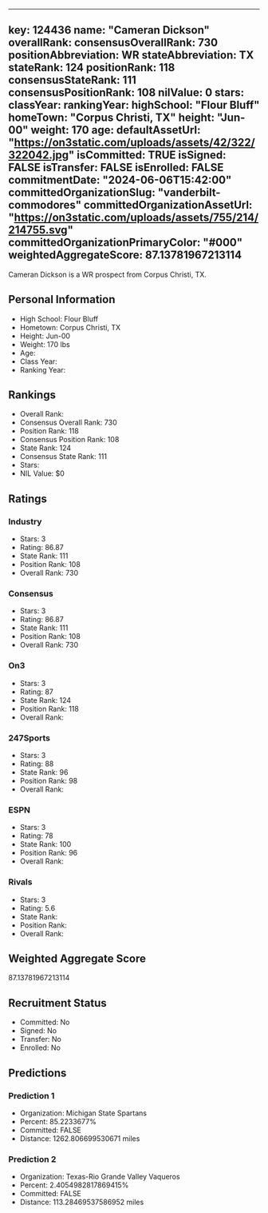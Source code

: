 ---
  key: 124436
  name: "Cameran Dickson"
  overallRank: 
  consensusOverallRank: 730
  positionAbbreviation: WR
  stateAbbreviation: TX
  stateRank: 124
  positionRank: 118
  consensusStateRank: 111
  consensusPositionRank: 108
  nilValue: 0
  stars: 
  classYear: 
  rankingYear: 
  highSchool: "Flour Bluff"
  homeTown: "Corpus Christi, TX"
  height: "Jun-00"
  weight: 170
  age: 
  defaultAssetUrl: "https://on3static.com/uploads/assets/42/322/322042.jpg"
  isCommitted: TRUE
  isSigned: FALSE
  isTransfer: FALSE
  isEnrolled: FALSE
  commitmentDate: "2024-06-06T15:42:00"
  committedOrganizationSlug: "vanderbilt-commodores"
  committedOrganizationAssetUrl: "https://on3static.com/uploads/assets/755/214/214755.svg"
  committedOrganizationPrimaryColor: "#000"
  weightedAggregateScore: 87.13781967213114
  ---
  
  Cameran Dickson is a WR prospect from Corpus Christi, TX.
  
  ## Personal Information
  - High School: Flour Bluff
  - Hometown: Corpus Christi, TX
  - Height: Jun-00
  - Weight: 170 lbs
  - Age: 
  - Class Year: 
  - Ranking Year: 
  
  ## Rankings
  - Overall Rank: 
  - Consensus Overall Rank: 730
  - Position Rank: 118
  - Consensus Position Rank: 108
  - State Rank: 124
  - Consensus State Rank: 111
  - Stars: 
  - NIL Value: $0
  
  ## Ratings
  
  ### Industry
  - Stars: 3
  - Rating: 86.87
  - State Rank: 111
  - Position Rank: 108
  - Overall Rank: 730
  
  ### Consensus
  - Stars: 3
  - Rating: 86.87
  - State Rank: 111
  - Position Rank: 108
  - Overall Rank: 730
  
  ### On3
  - Stars: 3
  - Rating: 87
  - State Rank: 124
  - Position Rank: 118
  - Overall Rank: 
  
  ### 247Sports
  - Stars: 3
  - Rating: 88
  - State Rank: 96
  - Position Rank: 98
  - Overall Rank: 
  
  ### ESPN
  - Stars: 3
  - Rating: 78
  - State Rank: 100
  - Position Rank: 96
  - Overall Rank: 
  
  ### Rivals
  - Stars: 3
  - Rating: 5.6
  - State Rank: 
  - Position Rank: 
  - Overall Rank: 
  
  ## Weighted Aggregate Score
  87.13781967213114
  
  ## Recruitment Status
  - Committed: No
  - Signed: No
  - Transfer: No
  - Enrolled: No
  
  
  
  ## Predictions
  
  ### Prediction 1
  - Organization: Michigan State Spartans
  - Percent: 85.2233677%
  - Committed: FALSE
  - Distance: 1262.806699530671 miles
  
  ### Prediction 2
  - Organization: Texas-Rio Grande Valley Vaqueros
  - Percent: 2.4054982817869415%
  - Committed: FALSE
  - Distance: 113.28469537586952 miles
  